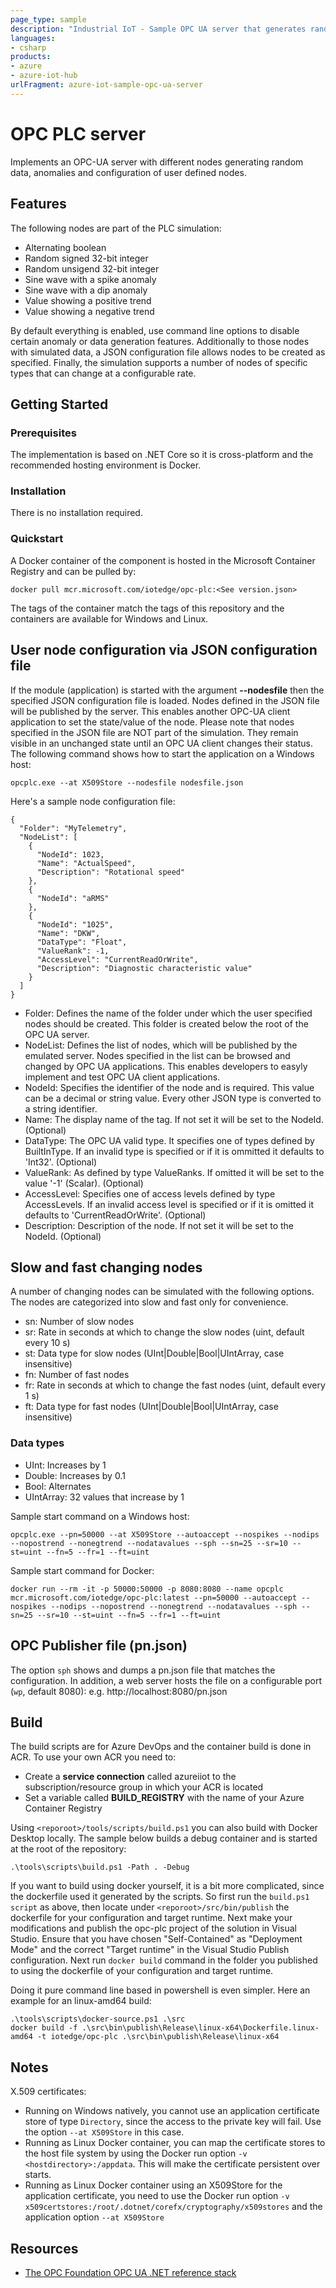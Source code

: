 ```yaml
---
page_type: sample
description: "Industrial IoT - Sample OPC UA server that generates random data and anomalies."
languages:
- csharp
products:
- azure
- azure-iot-hub
urlFragment: azure-iot-sample-opc-ua-server
---
```



# OPC PLC server
Implements an OPC-UA server with different nodes generating random data, anomalies and configuration of user defined nodes.

## Features
The following nodes are part of the PLC simulation:
- Alternating boolean
- Random signed 32-bit integer
- Random unsigend 32-bit integer
- Sine wave with a spike anomaly
- Sine wave with a dip anomaly
- Value showing a positive trend
- Value showing a negative trend

By default everything is enabled, use command line options to disable certain anomaly or data generation features.
Additionally to those nodes with simulated data, a JSON configuration file allows nodes to be created as specified. Finally, the simulation supports a number of nodes of specific types that can change at a configurable rate.

## Getting Started

### Prerequisites

The implementation is based on .NET Core so it is cross-platform and the recommended hosting environment is Docker.

### Installation

There is no installation required.

### Quickstart

A Docker container of the component is hosted in the Microsoft Container Registry and can be pulled by:
~~~
docker pull mcr.microsoft.com/iotedge/opc-plc:<See version.json>
~~~
The tags of the container match the tags of this repository and the containers are available for Windows and Linux. 

## User node configuration via JSON configuration file
If the module (application) is started with the argument **--nodesfile** then the specified JSON configuration file is loaded.
Nodes defined in the JSON file will be published by the server. This enables another OPC-UA client application to set the state/value of the node. Please note that nodes specified in the JSON file are NOT part of the simulation. They remain visible in an unchanged state until an OPC UA client changes their status.
The following command shows how to start the application on a Windows host:
~~~
opcplc.exe --at X509Store --nodesfile nodesfile.json
~~~
Here's a sample node configuration file:
~~~
{
  "Folder": "MyTelemetry",
  "NodeList": [
    {
      "NodeId": 1023,
      "Name": "ActualSpeed",
      "Description": "Rotational speed"
    },
    {
      "NodeId": "aRMS"
    },
    {
      "NodeId": "1025",
      "Name": "DKW",
      "DataType": "Float",
      "ValueRank": -1,
      "AccessLevel": "CurrentReadOrWrite",
      "Description": "Diagnostic characteristic value"
    }
  ]
}
~~~
- Folder: Defines the name of the folder under which the user specified nodes should be created. This folder is created below the root of the OPC UA server.
- NodeList: Defines the list of nodes, which will be published by the emulated server. Nodes specified in the list can be browsed and changed by OPC UA applications. This enables developers to easyly implement and test OPC UA client applications.
- NodeId: Specifies the identifier of the node and is required. This value can be a decimal or string value. Every other JSON type is converted to a string identifier.
- Name: The display name of the tag. If not set it will be set to the NodeId. (Optional)
- DataType: The OPC UA valid type. It specifies one of types defined by BuiltInType. If an invalid type is specified or if it is ommitted it defaults to 'Int32'. (Optional)
- ValueRank: As defined by type ValueRanks. If omitted it will be set to the value '-1' (Scalar). (Optional)
- AccessLevel: Specifies one of access levels defined by type AccessLevels. If an invalid access level is specified or if it is omitted it defaults to 'CurrentReadOrWrite'. (Optional)
- Description: Description of the node. If not set it will be set to the NodeId. (Optional)

## Slow and fast changing nodes
A number of changing nodes can be simulated with the following options. The nodes are categorized into slow and fast only for convenience.
- sn: Number of slow nodes
- sr: Rate in seconds at which to change the slow nodes (uint, default every 10 s)
- st: Data type for slow nodes (UInt|Double|Bool|UIntArray, case insensitive)
- fn: Number of fast nodes
- fr: Rate in seconds at which to change the fast nodes (uint, default every 1 s)
- ft: Data type for fast nodes (UInt|Double|Bool|UIntArray, case insensitive)

### Data types
- UInt: Increases by 1
- Double: Increases by 0.1
- Bool: Alternates
- UIntArray: 32 values that increase by 1

Sample start command on a Windows host:
~~~
opcplc.exe --pn=50000 --at X509Store --autoaccept --nospikes --nodips --nopostrend --nonegtrend --nodatavalues --sph --sn=25 --sr=10 --st=uint --fn=5 --fr=1 --ft=uint
~~~

Sample start command for Docker:
~~~
docker run --rm -it -p 50000:50000 -p 8080:8080 --name opcplc mcr.microsoft.com/iotedge/opc-plc:latest --pn=50000 --autoaccept --nospikes --nodips --nopostrend --nonegtrend --nodatavalues --sph --sn=25 --sr=10 --st=uint --fn=5 --fr=1 --ft=uint
~~~

## OPC Publisher file (pn.json)
The option `sph` shows and dumps a pn.json file that matches the configuration. In addition, a web server hosts the file on a configurable port (`wp`, default 8080): e.g. http://localhost:8080/pn.json

## Build

The build scripts are for Azure DevOps and the container build is done in ACR. To use your own ACR you need to:

- Create a **service connection** called azureiiot to the subscription/resource group in which your ACR is located
- Set a variable called **BUILD_REGISTRY** with the name of your Azure Container Registry

Using `<reporoot>/tools/scripts/build.ps1` you can also build with Docker Desktop locally. The sample below builds a debug container and is started at the root of the repository:
~~~
.\tools\scripts\build.ps1 -Path . -Debug
~~~

If you want to build using docker yourself, it is a bit more complicated, since the dockerfile used it generated by the scripts.
So first run the `build.ps1 script` as above, then locate under `<reporoot>/src/bin/publish` the dockerfile for your configuration and target runtime.
Next make your modifications and publish the opc-plc project of the solution in Visual Studio. Ensure that you have chosen "Self-Contained" as "Deployment Mode" and the 
correct "Target runtime" in the Visual Studio Publish configuration. Next run `docker build` command in the folder you published to using the dockerfile of your configuration and target runtime. 

Doing it pure command line based in powershell is even simpler. Here an example for an linux-amd64 build:
~~~
.\tools\scripts\docker-source.ps1 .\src
docker build -f .\src\bin\publish\Release\linux-x64\Dockerfile.linux-amd64 -t iotedge/opc-plc .\src\bin\publish\Release\linux-x64
~~~

## Notes

X.509 certificates:

* Running on Windows natively, you cannot use an application certificate store of type `Directory`, since the access to the private key will fail. Use the option `--at X509Store` in this case.
* Running as Linux Docker container, you can map the certificate stores to the host file system by using the Docker run option `-v <hostdirectory>:/appdata`. This will make the certificate persistent over starts.
* Running as Linux Docker container using an X509Store for the application certificate, you need to use the Docker run option `-v x509certstores:/root/.dotnet/corefx/cryptography/x509stores` and the application option `--at X509Store`

## Resources

- [The OPC Foundation OPC UA .NET reference stack](https://github.com/OPCFoundation/UA-.NETStandard)
